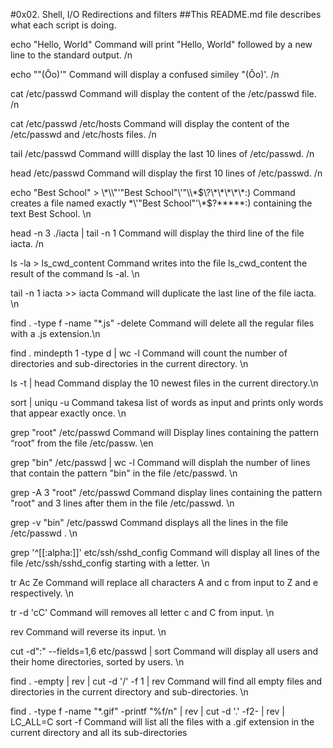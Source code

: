 #0x02. Shell, I/O Redirections and filters
##This README.md file describes what each script is doing.

echo "Hello, World" Command will print "Hello, World" followed by a new line to the standard output. /n

echo "\"(Ôo)'" Command will display a confused similey "(Ôo)'. /n

cat /etc/passwd Command will display the content of the /etc/passwd file. /n

cat /etc/passwd /etc/hosts Command will display the content of the /etc/passwd and /etc/hosts files. /n

tail /etc/passwd Command willl display the last 10 lines of /etc/passwd. /n

head /etc/passwd Command will display the first 10 lines of /etc/passwd. /n

echo "Best School" > \\\*\\\\"'\"Best School\"\\'"\\\\\*\$\\\?\\\*\\\*\\\*\\\*\\\*:\) Command creates a file named exactly \*\\'"Best School"\'\\*$\?\*\*\*\*\*:) containing the text Best School. \n

head -n 3 ./iacta | tail -n 1 Command will display the third line of the file iacta. /n

ls -la > ls_cwd_content Command writes into the file ls_cwd_content the result of the command ls -al. \n

tail -n 1 iacta >> iacta Command will duplicate the last line of the file iacta. \n

find . -type f -name "*.js" -delete Command will delete all the regular files with a .js extension.\n

find . mindepth 1 -type d | wc -l Command will count the number of directories and sub-directories in the current directory. \n 

ls -t | head Command display the 10 newest files in the current directory.\n

sort | uniqu -u Command takesa list of words as input and prints only words that appear exactly once. \n

grep "root" /etc/passwd Command will Display lines containing the pattern “root” from the file /etc/passw. \en

grep "bin" /etc/passwd | wc -l Command will displah the number of lines that contain the pattern "bin" in the file /etc/passwd. \n

grep -A 3 "root" /etc/passwd Command display lines containing the pattern "root" and 3 lines after them in the file /etc/passwd. \n 

grep -v "bin" /etc/passwd Command displays all the lines in the file /etc/passwd . \n

grep '^[[:alpha:]]' etc/ssh/sshd_config Command will display all lines of the file /etc/ssh/sshd_config starting with a letter. \n

tr Ac Ze Command will replace all characters A and c from input to Z and e respectively. \n

tr -d 'cC' Command will removes all letter c and C from input. \n

rev  Command will reverse its input. \n

cut -d":" --fields=1,6 etc/passwd | sort  Command will display all users and their home directories, sorted by users. \n

find . -empty | rev | cut -d '/' -f 1 | rev Command will find all empty files and directories in the current directory and sub-directories. \n

find . -type f -name "*.gif" -printf "%f/n" | rev | cut -d '.' -f2- | rev | LC_ALL=C sort -f  Command will list all the files with a .gif extension in the current directory and all its sub-directories
